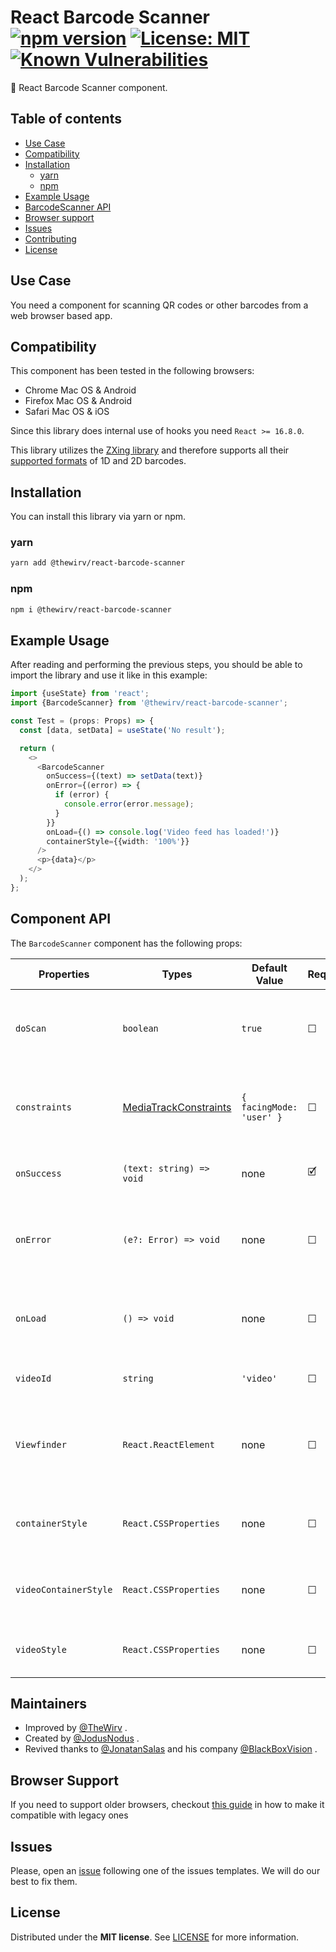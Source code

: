 # React Barcode Scanner [![npm version](https://badge.fury.io/js/@thewirv%2Freact-barcode-scanner.svg)](https://badge.fury.io/js/@thewirv%2Freact-barcode-scanner) [![License: MIT](https://img.shields.io/badge/License-MIT-brightgreen.svg)](https://opensource.org/licenses/MIT) [![Known Vulnerabilities](https://snyk.io/test/github/TheWirv/react-barcode-scanner/badge.svg)](https://snyk.io/test/github/TheWirv/react-barcode-scanner)

:rocket: React Barcode Scanner component.

## Table of contents

- [Use Case](#use-case)
- [Compatibility](#compatibility)
- [Installation](#installation)
  - [yarn](#yarn)
  - [npm](#npm)
- [Example Usage](#example-usage)
- [BarcodeScanner API](#component-api)
- [Browser support](#browser-support)
- [Issues](#issues)
- [Contributing](#contributing)
- [License](#license)

## Use Case

You need a component for scanning QR codes or other barcodes from a web browser based app.

## Compatibility

This component has been tested in the following browsers:

- Chrome Mac OS & Android
- Firefox Mac OS & Android
- Safari Mac OS & iOS

Since this library does internal use of hooks you need `React >= 16.8.0`.

This library utilizes the [ZXing library](https://github.com/zxing-js/browser) and therefore supports all their [supported formats](https://github.com/zxing-js/library#supported-formats) of 1D and 2D barcodes.

## Installation

You can install this library via yarn or npm.

### yarn

```bash
yarn add @thewirv/react-barcode-scanner
```

### npm

```bash
npm i @thewirv/react-barcode-scanner
```

## Example Usage

After reading and performing the previous steps, you should be able to import the library and use it like in this example:

```typescript
import {useState} from 'react';
import {BarcodeScanner} from '@thewirv/react-barcode-scanner';

const Test = (props: Props) => {
  const [data, setData] = useState('No result');

  return (
    <>
      <BarcodeScanner
        onSuccess={(text) => setData(text)}
        onError={(error) => {
          if (error) {
            console.error(error.message);
          }
        }}
        onLoad={() => console.log('Video feed has loaded!')}
        containerStyle={{width: '100%'}}
      />
      <p>{data}</p>
    </>
  );
};
```

## Component API

The `BarcodeScanner` component has the following props:

| Properties            | Types                                                                                           | Default Value            | Required | Description                                              |
| --------------------- | ----------------------------------------------------------------------------------------------- | ------------------------ | -------- | -------------------------------------------------------- |
| `doScan`              | `boolean`                                                                                       | `true`                   | ☐        | Controls whether the scanner should be scanning or not   |
| `constraints`         | [MediaTrackConstraints](https://developer.mozilla.org/en-US/docs/Web/API/MediaTrackConstraints) | `{ facingMode: 'user' }` | ☐        | Specify which camera should be used (if available)       |
| `onSuccess`           | `(text: string) => void`                                                                        | none                     | 🗹        | Callback for retrieving the result                       |
| `onError`             | `(e?: Error) => void`                                                                           | none                     | ☐        | Callback for retrieving the error when one occurs        |
| `onLoad`              | `() => void`                                                                                    | none                     | ☐        | Callback for when the video feed has been loaded         |
| `videoId`             | `string`                                                                                        | `'video'`                | ☐        | The ID for the video element                             |
| `Viewfinder`          | `React.ReactElement`                                                                            | none                     | ☐        | Viewfinder component to rendering over the video element |
| `containerStyle`      | `React.CSSProperties`                                                                           | none                     | ☐        | Style object for the wrapping container element          |
| `videoContainerStyle` | `React.CSSProperties`                                                                           | none                     | ☐        | Style object for the video container element             |
| `videoStyle`          | `React.CSSProperties`                                                                           | none                     | ☐        | Style object for the video element                       |

## Maintainers

- Improved by [@TheWirv](https://github.com/TheWirv) .
- Created by [@JodusNodus](https://github.com/JodusNodus) .
- Revived thanks to [@JonatanSalas](https://github.com/JonatanSalas) and his company [@BlackBoxVision](https://github.com/BlackBoxVision) .

## Browser Support

If you need to support older browsers, checkout [this guide](https://github.com/zxing-js/library#browser-support) in how to make it compatible with legacy ones

## Issues

Please, open an [issue](https://github.com/TheWirv/react-barcode-scanner/issues) following one of the issues templates. We will do our best to fix them.

## License

Distributed under the **MIT license**. See [LICENSE](https://github.com/TheWirv/react-barcode-scanner/blob/master/LICENSE) for more information.

